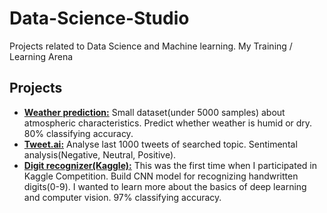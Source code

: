 # Data-Science-Studio
Projects related to Data Science and Machine learning. My Training / Learning Arena 

## Projects
- [**Weather prediction:**](weather/weather.ipynb) Small dataset(under 5000 samples) about atmospheric characteristics. Predict whether weather is humid or dry. 80%  classifying accuracy. 
- [**Tweet.ai:**](https://github.com/kenrii/Tweet.ai) Analyse last 1000 tweets of searched topic. Sentimental analysis(Negative, Neutral, Positive).
- [**Digit recognizer(Kaggle):**](Digit-recognizer/digreg_model.ipynb) This was the first time when I participated in Kaggle Competition. Build CNN model for recognizing handwritten digits(0-9). I wanted to learn more about the basics of deep learning and computer vision. 97% classifying accuracy.
